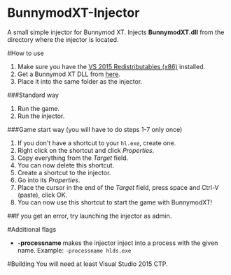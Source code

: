 BunnymodXT-Injector
===================

A small simple injector for Bunnymod XT. Injects **BunnymodXT.dll** from the directory where the injector is located.

#How to use

1. Make sure you have the [VS 2015 Redistributables (x86)](https://www.microsoft.com/en-us/download/details.aspx?id=48145) installed.
2. Get a Bunnymod XT DLL from [here](https://github.com/YaLTeR/BunnymodXT/releases).
3. Place it into the same folder as the injector.

###Standard way
1. Run the game.
2. Run the injector.

###Game start way (you will have to do steps 1-7 only once)
1. If you don't have a shortcut to your `hl.exe`, create one.
2. Right click on the shortcut and click *Properties*.
3. Copy everything from the *Target* field.
4. You can now delete this shortcut.
5. Create a shortcut to the injector.
6. Go into its *Properties*.
7. Place the cursor in the end of the *Target* field, press space and Ctrl-V (paste), click OK.
8. You can now use this shortcut to start the game with BunnymodXT!

##If you get an error, try launching the injector as admin.

#Additional flags
- **-processname <name>** makes the injector inject into a process with the given name. Example: `-processname hlds.exe`

#Building
You will need at least Visual Studio 2015 CTP.
